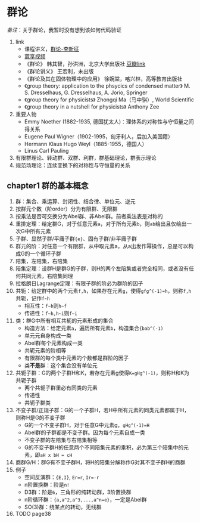 # 群论

*备注*：关于群论，我暂时没有想到该如何代码验证

1. link
   * 课程讲义，[群论-李新征](http://faculty.pku.edu.cn/_tsf/00/0F/yEVrEjjaaEza.pdf)
   * [蔻享视频](https://www.koushare.com/video/videodetail/7557)
   * 《群论》 韩其智，孙洪洲，北京大学出版社 [豆瓣link](https://book.douban.com/subject/3584574//)
   * 《群论讲义》 王宏利，未出版
   * 《群论及其在固体物理中的应用》 徐婉棠，喀兴林，高等教育出版社
   * 《group theory: application to the phsycics of condensed matter》 M. S. Dresselhaus, G. Dresselhaus, A. Jorio, Springer
   * 《group theory for physicists》 Zhongqi Ma（马中骐）, World Scientific
   * 《group theory in a nutshell for physicists》 Anthony Zee
2. 重要人物
   * Emmy Noether (1882-1935, 德国犹太人)：理体系的对称性与守恒量之间得关系
   * Eugene Paul Wigner（1902-1995，匈牙利人，后加入美国籍）
   * Hermann Klaus Hugo Weyl（1885-1955，德国人）
   * Linus Carl Pauling
3. 有限群理论、转动群、双群、利群，群基础理论，群表示理论
4. 规范场理论：连续变换下的对称性与守恒量的关系

## chapter1 群的基本概念

1. 群：集合、乘运算、封闭性、结合律、单位元、逆元
2. 按群元个数（阶order）分为有限群、无限群
3. 按乘法是否可交换分为Abel群、非Abel群。前者乘法表是对称的
4. 重排定理：给定群G，对于任意元素`a`，对于所有元素`b`，则`ab`给出且仅给出一次G中所有元素
5. 子群、显然子群/平庸子群`{e}`、固有子群/非平庸子群
6. 群元的阶：对任意一个有限群，从中取元素a，从a出发作幂操作，总是可以构成G的一个循环子群
7. 陪集，左陪集，右陪集
8. 陪集定理：设群H是群G的子群，则H的两个左陪集或者完全相同，或者没有任何共同元素，右陪集同理
9. 拉格朗日Lagrange定理：有限子群的阶必为群阶的因子
10. 共轭：给定群中的两个元素`f,h`，如果存在元素`g`，使得`gfg^(-1)=h`，则称`f,h`共轭，记作`f~h`
    * 相互性：`f~h`则`h~f`
    * 传递性：`f~h,h~i`则`f~i`
11. 类：群G中所有相互共轭的元素形成的集合
    * 构造方法：给定元素`a`，遍历所有元素`b`，构造集合`{bab^(-1)`
    * 单元元自身构成一类
    * Abel群每个元素构成一类
    * 共轭元素的阶相等
    * 有限群的每个类中元素的个数都是群阶的因子
    * 类**不是**群：这个集合没有单位元
12. 共轭子群：G的两个子群H和K，若存在元素g使得`K=gHg^(-1)`，则称H和K为共轭子群
    * 两个共轭子群里必有同类的元素
    * 传递性
    * 共轭子群类
13. 不变子群/正规子群：G的一个子群H，若H中所有元素的同类元素都属于H，则称H是G的不变子群
    * G的一个不变子群H，对于任意G中元素g，`gHg^(-1)=H`
    * Abel群的子群都是不变子群。因为每个元素自成一类
    * 不变子群的左陪集与右陪集相等
    * G的不变子群H的任意两个不同陪集元素的乘积，必为第三个陪集中的元素，即`aH x bH = cH`
14. 商群G/H：群G有不变子群H，将H的陪集分解称作G对其不变子群H的商群
15. 例子
    * 空间反演群：`{E,I}`, `Er=r`, `Ir=-r`
    * n阶置换群：阶是`n!`
    * D3群：阶是`6`，三角形的纯转动群，3阶置换群
    * n阶循环群：`{a,a^2,a^3,...,a^n=e}`，一定是Abel群
    * SO(3)群：绕某点的转动，无线群
16. TODO page38
